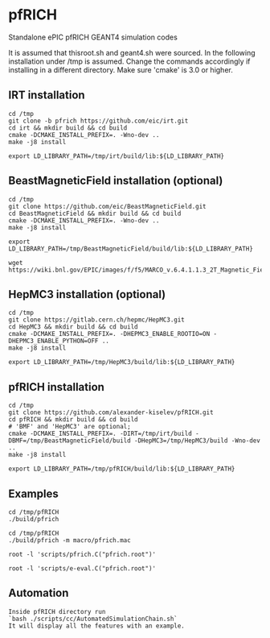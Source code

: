 # pfRICH
Standalone ePIC pfRICH GEANT4 simulation codes

  It is assumed that thisroot.sh and geant4.sh were sourced. In the following 
installation under /tmp is assumed. Change the commands accordingly if installing 
in a different directory. Make sure 'cmake' is 3.0 or higher.

IRT installation
----------------

```
cd /tmp 
git clone -b pfrich https://github.com/eic/irt.git
cd irt && mkdir build && cd build
cmake -DCMAKE_INSTALL_PREFIX=. -Wno-dev ..
make -j8 install

export LD_LIBRARY_PATH=/tmp/irt/build/lib:${LD_LIBRARY_PATH}
```

BeastMagneticField installation (optional)
------------------------------------------

```
cd /tmp 
git clone https://github.com/eic/BeastMagneticField.git
cd BeastMagneticField && mkdir build && cd build
cmake -DCMAKE_INSTALL_PREFIX=. -Wno-dev ..
make -j8 install

export LD_LIBRARY_PATH=/tmp/BeastMagneticField/build/lib:${LD_LIBRARY_PATH}

wget https://wiki.bnl.gov/EPIC/images/f/f5/MARCO_v.6.4.1.1.3_2T_Magnetic_Field_Map_2022_11_14_rad_coords_cm_T.txt
```

HepMC3 installation (optional)
------------------------------

```
cd /tmp 
git clone https://gitlab.cern.ch/hepmc/HepMC3.git
cd HepMC3 && mkdir build && cd build
cmake -DCMAKE_INSTALL_PREFIX=. -DHEPMC3_ENABLE_ROOTIO=ON -DHEPMC3_ENABLE_PYTHON=OFF ..
make -j8 install

export LD_LIBRARY_PATH=/tmp/HepMC3/build/lib:${LD_LIBRARY_PATH}
```

pfRICH installation
-------------------

```
cd /tmp 
git clone https://github.com/alexander-kiselev/pfRICH.git
cd pfRICH && mkdir build && cd build
# 'BMF' and 'HepMC3' are optional;
cmake -DCMAKE_INSTALL_PREFIX=. -DIRT=/tmp/irt/build -DBMF=/tmp/BeastMagneticField/build -DHepMC3=/tmp/HepMC3/build -Wno-dev ..
make -j8 install

export LD_LIBRARY_PATH=/tmp/pfRICH/build/lib:${LD_LIBRARY_PATH}
```

Examples 
--------

```
cd /tmp/pfRICH
./build/pfrich
```

```
cd /tmp/pfRICH
./build/pfrich -m macro/pfrich.mac

root -l 'scripts/pfrich.C("pfrich.root")'

root -l 'scripts/e-eval.C("pfrich.root")'

```
Automation
----------
```
Inside pfRICH directory run
`bash ./scripts/cc/AutomatedSimulationChain.sh`
It will display all the features with an example.
```
